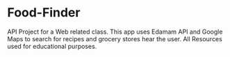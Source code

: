 # Food-Finder

API Project for a Web related class.
This app uses Edamam API and Google Maps to search for recipes and grocery stores hear the user.
All Resources used for educational purposes.
